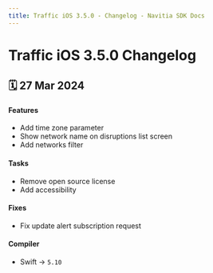 ```yaml
---
title: Traffic iOS 3.5.0 - Changelog - Navitia SDK Docs
---
```


# Traffic iOS 3.5.0 Changelog

<h2>🗓 27 Mar 2024</h2>

#### Features
- Add time zone parameter
- Show network name on disruptions list screen
- Add networks filter

#### Tasks
- Remove open source license
- Add accessibility

#### Fixes
- Fix update alert subscription request

#### Compiler
-  Swift -> `5.10`
